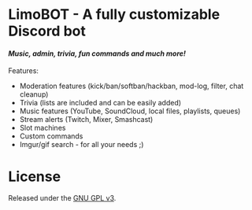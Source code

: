 

# LimoBOT - A fully customizable Discord bot
#### *Music, admin, trivia, fun commands and much more!*

Features:
* Moderation features (kick/ban/softban/hackban, mod-log, filter, chat cleanup)
* Trivia (lists are included and can be easily added)
* Music features (YouTube, SoundCloud, local files, playlists, queues)
* Stream alerts (Twitch, Mixer, Smashcast)
* Slot machines
* Custom commands
* Imgur/gif search - for all your needs ;)


# License

Released under the [GNU GPL v3](LICENSE).


